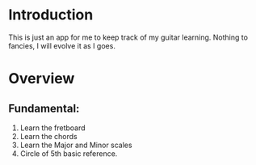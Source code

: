 # Introduction
This is just an app for me to keep track of my guitar learning.
Nothing to fancies, I will evolve it as I goes.

# Overview
## Fundamental:
1. Learn the fretboard
2. Learn the chords
3. Learn the Major and Minor scales
4. Circle of 5th basic reference.
